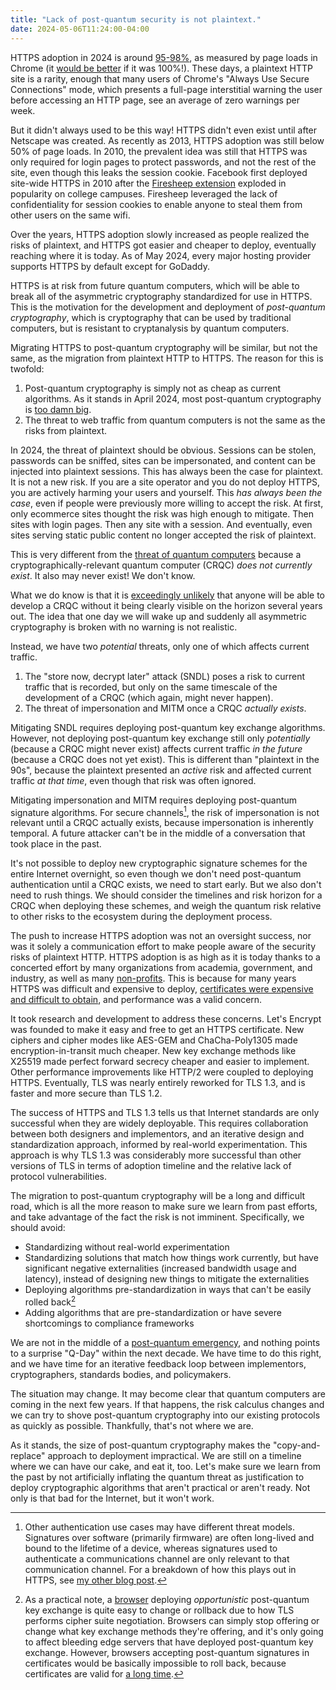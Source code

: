 ```yaml
---
title: "Lack of post-quantum security is not plaintext."
date: 2024-05-06T11:24:00-04:00
---
```


HTTPS adoption in 2024 is around [95-98\%][goog-https-transparency], as measured
by page loads in Chrome (it [would be better][chromium-https-default] if it was
100\%!). These days, a plaintext HTTP site is a rarity, enough that many users
of Chrome's "Always Use Secure Connections" mode, which presents a full-page
interstitial warning the user before accessing an HTTP page, see an average of
zero warnings per week.

But it didn't always used to be this way! HTTPS didn't even exist until after
Netscape was created. As recently as 2013, HTTPS adoption was still below 50\%
of page loads. In 2010, the prevalent idea was still that HTTPS was only
required for login pages to protect passwords, and not the rest of the site,
even though this leaks the session cookie. Facebook first deployed site-wide
HTTPS in 2010 after the [Firesheep extension][firesheep] exploded in popularity
on college campuses. Firesheep leveraged the lack of confidentiality for session
cookies to enable anyone to steal them from other users on the same wifi.

Over the years, HTTPS adoption slowly increased as people realized the risks of
plaintext, and HTTPS got easier and cheaper to deploy, eventually reaching where
it is today. As of May 2024, every major hosting provider supports HTTPS by
default except for GoDaddy.

HTTPS is at risk from future quantum computers, which will be able to break all
of the asymmetric cryptography standardized for use in HTTPS. This is the
motivation for the development and deployment of _post-quantum cryptography_,
which is cryptography that can be used by traditional computers, but is
resistant to cryptanalysis by quantum computers.

Migrating HTTPS to post-quantum cryptography will be similar, but not the same,
as the migration from plaintext HTTP to HTTPS. The reason for this is twofold:
1. Post-quantum cryptography is simply not as cheap as current algorithms. As it
  stands in April 2024, most post-quantum cryptography is [too damn
  big][pqc-too-damn-big].
1. The threat to web traffic from quantum computers is not the same as the risks
  from plaintext.

In 2024, the threat of plaintext should be obvious. Sessions can be stolen,
passwords can be sniffed, sites can be impersonated, and content can be injected
into plaintext sessions. This has always been the case for plaintext. It is not
a new risk. If you are a site operator and you do not deploy HTTPS, you are
actively harming your users and yourself. This _has always been the case_, even
if people were previously more willing to accept the risk. At first, only
ecommerce sites thought the risk was high enough to mitigate. Then sites with
login pages. Then any site with a session. And eventually, even sites serving
static public content no longer accepted the risk of plaintext.

This is very different from the [threat of quantum computers][google-pqc-threat]
because a cryptographically-relevant quantum computer (CRQC) _does not currently
exist_. It also may never exist! We don't know.

What we do know is that it is [exceedingly unlikely][nas-qc-timeline] that
anyone will be able to develop a CRQC without it being clearly visible on the
horizon several years out. The idea that one day we will wake up and suddenly
all asymmetric cryptography is broken with no warning is not realistic.

Instead, we have two _potential_ threats, only one of which affects current
traffic.

1. The "store now, decrypt later" attack (SNDL) poses a risk to current traffic
that is recorded, but only on the same timescale of the development of a CRQC
(which again, might never happen).
2. The threat of impersonation and MITM once a CRQC _actually exists_.

Mitigating SNDL requires deploying post-quantum key exchange algorithms.
However, not deploying post-quantum key exchange still only _potentially_
(because a CRQC might never exist) affects current traffic _in the future_
(because a CRQC does not yet exist). This is different than "plaintext in the
90s", because the plaintext presented an _active_ risk and affected current
traffic _at that time_, even though that risk was often ignored.

Mitigating impersonation and MITM requires deploying post-quantum signature
algorithms. For secure channels[^2], the risk of impersonation is not relevant
until a CRQC actually exists, because impersonation is inherently temporal. A
future attacker can't be in the middle of a conversation that took place in the
past.

It's not possible to deploy new cryptographic signature schemes for the entire
Internet overnight, so even though we don't need post-quantum authentication
until a CRQC exists, we need to start early. But we also don't need to rush
things. We should consider the timelines and risk horizon for a CRQC when
deploying these schemes, and weigh the quantum risk relative to other risks to
the ecosystem during the deployment process.

The push to increase HTTPS adoption was not an oversight success, nor was it
solely a communication effort to make people aware of the security risks of
plaintext HTTP. HTTPS adoption is as high as it is today thanks to a concerted
effort by many organizations from academia, government, and industry, as well as
many [non-profits][isrg]. This is because for many years HTTPS was difficult and
expensive to deploy, [certificates were expensive and difficult to
obtain][chocolate], and performance was a valid concern.

It took research and development to address these concerns. Let's Encrypt was
founded to make it easy and free to get an HTTPS certificate.  New ciphers and
cipher modes like AES-GEM and ChaCha-Poly1305 made encryption-in-transit much
cheaper. New key exchange methods like X25519 made perfect forward secrecy
cheaper and easier to implement. Other performance improvements like HTTP/2 were
coupled to deploying HTTPS. Eventually, TLS was nearly entirely reworked for TLS
1.3, and is faster and more secure than TLS 1.2.

The success of HTTPS and TLS 1.3 tells us that Internet standards are only
successful when they are widely deployable. This requires collaboration between
both designers and implementors, and an iterative design and standardization
approach, informed by real-world experimentation. This approach is why TLS 1.3
was considerably more successful than other versions of TLS in terms of adoption
timeline and the relative lack of protocol vulnerabilities.

The migration to post-quantum cryptography will be a long and difficult road,
which is all the more reason to make sure we learn from past efforts, and take
advantage of the fact the risk is not imminent. Specifically, we should avoid:
* Standardizing without real-world experimentation
* Standardizing solutions that match how things work currently, but have
  significant negative externalities (increased bandwidth usage and latency),
  instead of designing new things to mitigate the externalities
* Deploying algorithms pre-standardization in ways that can't be easily rolled
  back[^3]
* Adding algorithms that are pre-standardization or have severe shortcomings to
  compliance frameworks

We are not in the middle of a [post-quantum emergency][ekr-qday], and nothing
points to a surprise "Q-Day" within the next decade. We have time to do this
right, and we have time for an iterative feedback loop between implementors,
cryptographers, standards bodies, and policymakers.

The situation may change. It may become clear that quantum computers are coming
in the next few years. If that happens, the risk calculus changes and we can try
to shove post-quantum cryptography into our existing protocols as quickly as
possible. Thankfully, that's not where we are.

As it stands, the size of post-quantum cryptography makes the "copy-and-replace"
approach to deployment impractical. We are still on a timeline where we can have
our cake, and eat it, too. Let's make sure we learn from the past by not
artificially inflating the quantum threat as justification to deploy
cryptographic algorithms that aren't practical or aren't ready. Not only is that
bad for the Internet, but it won't work.

[^2]: Other authentication use cases may have different threat models.
  Signatures over software (primarily firmware) are often long-lived and bound
  to the lifetime of a device, whereas signatures used to authenticate a
  communications channel are only relevant to that communication channel. For a
  breakdown of how this plays out in HTTPS, see [my other blog
  post][pqc-too-damn-big].
[^3]: As a practical note, a [browser][chrome-kyber] deploying
  _opportunistic_ post-quantum key exchange is quite easy to change or rollback
  due to how TLS performs cipher suite negotiation. Browsers can simply stop
  offering or change what key exchange methods they're offering, and it's only
  going to affect bleeding edge servers that have deployed post-quantum key
  exchange. However, browsers accepting post-quantum signatures in certificates
  would be basically impossible to roll back, because certificates are valid for
  [a long time][dadrian-strangeloop-lifetimes].

[chocolate]: https://dl.acm.org/doi/pdf/10.1145/3319535.3363192
[goog-https-transparency]: https://transparencyreport.google.com/https/overview
[chromium-https-default]: https://blog.chromium.org/2023/08/towards-https-by-default.html
[pqc-too-damn-big]: https://dadrian.io/blog/posts/pqc-signatures-2024/
[nas-qc-timeline]: https://nap.nationalacademies.org/catalog/25196/quantum-computing-progress-and-prospects
[ekr-qday]: https://educatedguesswork.org/posts/pq-emergency/
[isrg]: https://www.abetterinternet.org/
[firesheep]: https://en.wikipedia.org/wiki/Firesheep
[google-pqc-threat]: https://bughunters.google.com/blog/5108747984306176/google-s-threat-model-for-post-quantum-cryptography
[dadrian-strangeloop-lifetimes]: \TODO
[chrome-kyber]: https://blog.chromium.org/2023/08/protecting-chrome-traffic-with-hybrid.html
